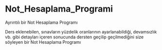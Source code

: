 # Not_Hesaplama_Programi
Ayrıntılı bir Not Hesaplama Programı

Ders eklenebilen, sınavların yüzdelik oranlarının ayarlanabildiği, devamsızlık vb. gibi detayları içeren 
sonucunda dersten geçilip geçilmediğini size söyleyen bir Not Hesaplama Programı
